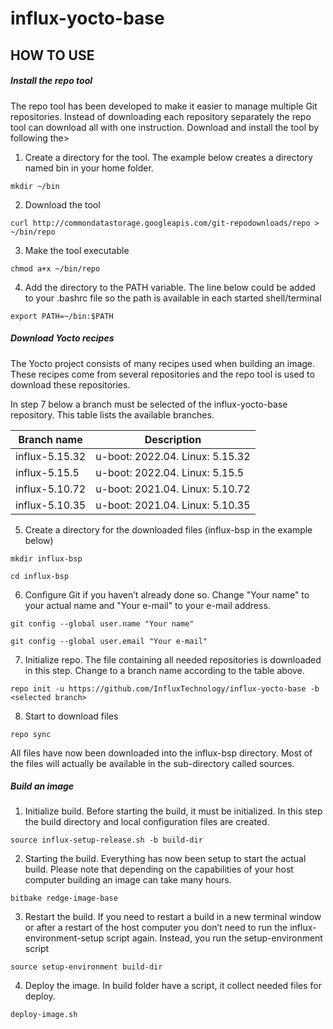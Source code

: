 # influx-yocto-base

## HOW TO USE

##### Install the repo tool

The repo tool has been developed to make it easier to manage multiple Git repositories. Instead of downloading each repository separately the repo tool can download all with one instruction. Download and install the tool by following the>

1. Create a directory for the tool. The example below creates a directory named bin in your home folder.

 `mkdir ~/bin`

2. Download the tool

 `curl http://commondatastorage.googleapis.com/git-repodownloads/repo > ~/bin/repo`

3. Make the tool executable

 `chmod a+x ~/bin/repo`

4. Add the directory to the PATH variable. The line below could be added to your .bashrc file so the path is available in each started shell/terminal

 `export PATH=~/bin:$PATH`

##### Download Yocto recipes

The Yocto project consists of many recipes used when building an image. These recipes come from several repositories and the repo tool is used to download these repositories.

In step 7 below a branch must be selected of the influx-yocto-base repository. This table lists the available branches.

|Branch name    | Description |
|-------------- | ------------| 
|influx-5.15.32 | u-boot: 2022.04. Linux: 5.15.32 |
|influx-5.15.5  | u-boot: 2022.04. Linux: 5.15.5  |
|influx-5.10.72 | u-boot: 2021.04. Linux: 5.10.72 |
|influx-5.10.35 | u-boot: 2021.04. Linux: 5.10.35 |

5. Create a directory for the downloaded files (influx-bsp in the example below)

 `mkdir influx-bsp`

 `cd influx-bsp`

6. Configure Git if you haven’t already done so. Change "Your name" to your actual name and "Your e-mail" to your e-mail address.

 `git config --global user.name "Your name"`

 `git config --global user.email "Your e-mail"`

7. Initialize repo. The file containing all needed repositories is downloaded in this step. Change <selected branch> to a branch name according to the table above.

 `repo init -u https://github.com/InfluxTechnology/influx-yocto-base -b <selected branch>`

8. Start to download files

 `repo sync`

All files have now been downloaded into the influx-bsp directory. Most of the files will actually be available in the sub-directory called sources.
 
 ##### Build an image
 
 1. Initialize build. Before starting the build, it must be initialized. In this step the build directory and local configuration files are created. 
 
 `source influx-setup-release.sh -b build-dir`
 
 2. Starting the build. Everything has now been setup to start the actual build. Please note that depending on the capabilities of your host computer building an image can take many hours.
 
 `bitbake redge-image-base`
 
 3. Restart the build. If you need to restart a build in a new terminal window or after a restart of the host computer you don’t need to run the influx-environment-setup script again. Instead, you run the setup-environment script
 
 `source setup-environment build-dir`

 4. Deploy the image. In build folder have a script, it collect needed files for deploy.
 
 `deploy-image.sh`
